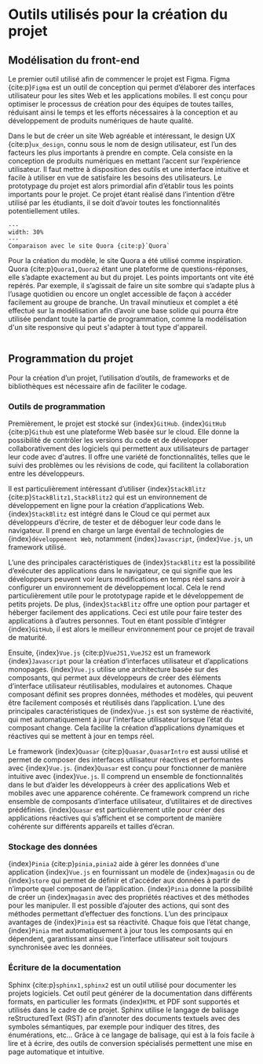 # Outils utilisés pour la création du projet


## Modélisation du front-end

Le premier outil utilisé afin de commencer le projet est Figma. Figma {cite:p}`Figma` est un outil de conception qui permet d’élaborer des interfaces utilisateur pour les sites Web et les applications mobiles. Il est conçu pour optimiser le processus de création pour des équipes de toutes tailles, réduisant ainsi le temps et les efforts nécessaires à la conception et au développement de produits numériques de haute qualité.

Dans le but de créer un site Web agréable et intéressant, le design UX {cite:p}`ux_design`, connu sous le nom de design utilisateur, est l’un des facteurs les plus importants à prendre en compte. Cela consiste en la conception de produits numériques en mettant l’accent sur l’expérience utilisateur. Il faut mettre à disposition des outils et une interface intuitive et facile à utiliser en vue de satisfaire les besoins des utilisateurs. Le prototypage du projet est alors primordial afin d’établir tous les points importants pour le projet. Ce projet étant réalisé dans l’intention d’être utilisé par les étudiants, il se doit d’avoir toutes les fonctionnalités potentiellement utiles.
   
```{figure} figures/comparaison.png
---
width: 30%
---
Comparaison avec le site Quora {cite:p}`Quora`
```

Pour la création du modèle, le site Quora a été utilisé comme inspiration. Quora {cite:p}`Quora1,Quora2` étant une plateforme de questions-réponses, elle s’adapte exactement au but du projet. Les points importants ont vite été repérés. Par exemple, il s’agissait de faire un site sombre qui s’adapte plus à l’usage quotidien ou encore un onglet accessible de façon à accéder facilement au groupe de branche. Un travail minutieux et complet a été effectué sur la modélisation afin d’avoir une base solide qui pourra être utilisée pendant toute la partie de programmation, comme la modélisation d'un site responsive qui peut s'adapter à tout type d'appareil.

```{admonition} Vous pouvez accéder à la maquette en annexe à ce rapport. En vue de voir la maquette complète, elle est présente sur la version HTML du rapport écrit.
```


## Programmation du projet

Pour la création d’un projet, l’utilisation d’outils, de frameworks et de bibliothèques est nécessaire afin de faciliter le codage.

### Outils de programmation

Premièrement, le projet est stocké sur {index}`GitHub`. {index}`GitHub` {cite:p}`Github` est une plateforme Web basée sur le cloud. Elle donne la possibilité de contrôler les versions du code et de développer collaborativement des logiciels qui permettent aux utilisateurs de partager leur code avec d'autres. Il offre une variété de fonctionnalités, telles que le suivi des problèmes ou les révisions de code, qui facilitent la collaboration entre les développeurs. 

Il est particulièrement intéressant d’utiliser {index}`StackBlitz` {cite:p}`StackBlitz1,StackBlitz2` qui est un environnement de développement en ligne pour la création d’applications Web. {index}`StackBlitz` est intégré dans le Cloud ce qui permet aux développeurs d’écrire, de tester et de déboguer leur code dans le navigateur. Il prend en charge un large éventail de technologies de {index}`développement Web`, notamment {index}`Javascript`, {index}`Vue.js`, un framework utilisé.

L’une des principales caractéristiques de {index}`StackBlitz` est la possibilité d’exécuter des applications dans le navigateur, ce qui signifie que les développeurs peuvent voir leurs modifications en temps réel sans avoir à configurer un environnement de développement local. Cela le rend particulièrement utile pour le prototypage rapide et le développement de petits projets. De plus, {index}`StackBlitz` offre une option pour partager et héberger facilement des applications. Ceci est utile pour faire tester des applications à d’autres personnes. Tout en étant possible d’intégrer {index}`GitHub`, il est alors le meilleur environnement pour ce projet de travail de maturité.

Ensuite, {index}`Vue.js` {cite:p}`VueJS1,VueJS2` est un framework {index}`Javascript` pour la création d’interfaces utilisateur et d’applications monopages. {index}`Vue.js` utilise une architecture basée sur des composants, qui permet aux développeurs de créer des éléments d’interface utilisateur réutilisables, modulaires et autonomes. Chaque composant définit ses propres données, méthodes et modèles, qui peuvent être facilement composés et réutilisés dans l’application. L’une des principales caractéristiques de {index}`Vue.js` est son système de réactivité, qui met automatiquement à jour l’interface utilisateur lorsque l’état du composant change. Cela facilite la création d’applications dynamiques et réactives qui se mettent à jour en temps réel.

Le framework {index}`Quasar` {cite:p}`Quasar,QuasarIntro` est aussi utilisé et permet de composer des interfaces utilisateur réactives et performantes avec {index}`Vue.js`. {index}`Quasar` est conçu pour fonctionner de manière intuitive avec {index}`Vue.js`. Il comprend un ensemble de fonctionnalités dans le but d’aider les développeurs à créer des applications Web et mobiles avec une apparence cohérente. Ce framework comprend un riche ensemble de composants d’interface utilisateur, d’utilitaires et de directives prédéfinies. {index}`Quasar` est particulièrement utile pour créer des applications réactives qui s’affichent et se comportent de manière cohérente sur différents appareils et tailles d’écran.

### Stockage des données

{index}`Pinia` {cite:p}`pinia,pinia2` aide à gérer les données d'une application {index}`Vue.js` en fournissant un modèle de {index}`magasin` ou de {index}`store` qui permet de définir et d’accéder aux données à partir de n’importe quel composant de l’application. {index}`Pinia` donne la possibilité de créer un {index}`magasin` avec des propriétés réactives et des méthodes pour les manipuler. Il est possible d’ajouter des actions, qui sont des méthodes permettant d’effectuer des fonctions. L’un des principaux avantages de {index}`Pinia` est sa réactivité. Chaque fois que l’état change, {index}`Pinia` met automatiquement à jour tous les composants qui en dépendent, garantissant ainsi que l’interface utilisateur soit toujours synchronisée avec les données.

### Écriture de la documentation

Sphinx {cite:p}`sphinx1,sphinx2` est un outil utilisé pour documenter les projets logiciels. Cet outil peut générer de la documentation dans différents formats, en particulier les formats {index}`HTML` et PDF sont supportés et utilisés dans le cadre de ce projet. Sphinx utilise le langage de balisage reStructuredText (RST) afin d’annoter des documents textuels avec des symboles sémantiques, par exemple pour indiquer des titres, des énumérations, etc…  Grâce à ce langage de balisage, qui est à la fois facile à lire et à écrire, des outils de conversion spécialisés permettent une mise en page automatique et intuitive.
